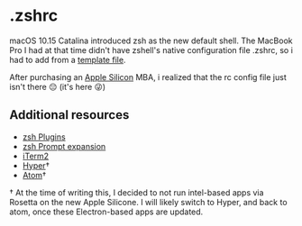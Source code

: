 # .zshrc

macOS 10.15 Catalina introduced zsh as the new default shell. The MacBook Pro I had at that time didn't have zshell's native configuration file .zshrc, so i had to add from a [template file](https://github.com/ohmyzsh/ohmyzsh/blob/master/templates/zshrc.zsh-template).

After purchasing an [Apple Silicon](https://www.apple.com/newsroom/2020/06/apple-announces-mac-transition-to-apple-silicon/) MBA, i realized that the rc config file just isn't there 😔 (it's here 😜)

## Additional resources

- [zsh Plugins](https://github.com/ohmyzsh/ohmyzsh/wiki/Plugins)
- [zsh Prompt expansion](https://zsh.sourceforge.io/Doc/Release/Prompt-Expansion.html)
- [iTerm2](https://iterm2.com/)
- [Hyper](https://hyper.is/)&dagger;
- [Atom](https://atom.io/)&dagger;
 
&dagger; At the time of writing this, I decided to not run intel-based apps via Rosetta on the new Apple Silicone. I will likely switch to Hyper, and back to atom, once these Electron-based apps are updated.
